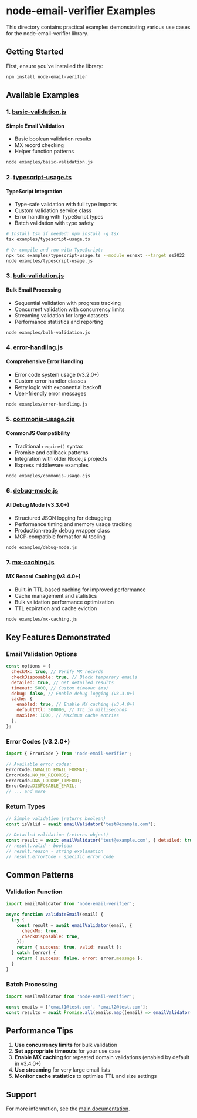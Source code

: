 # node-email-verifier Examples

This directory contains practical examples demonstrating various use cases for the
node-email-verifier library.

## Getting Started

First, ensure you've installed the library:

```bash
npm install node-email-verifier
```

## Available Examples

### 1. [basic-validation.js](./basic-validation.js)

#### Simple Email Validation

- Basic boolean validation results
- MX record checking
- Helper function patterns

```bash
node examples/basic-validation.js
```

### 2. [typescript-usage.ts](./typescript-usage.ts)

#### TypeScript Integration

- Type-safe validation with full type imports
- Custom validation service class
- Error handling with TypeScript types
- Batch validation with type safety

```bash
# Install tsx if needed: npm install -g tsx
tsx examples/typescript-usage.ts

# Or compile and run with TypeScript:
npx tsc examples/typescript-usage.ts --module esnext --target es2022
node examples/typescript-usage.js
```

### 3. [bulk-validation.js](./bulk-validation.js)

#### Bulk Email Processing

- Sequential validation with progress tracking
- Concurrent validation with concurrency limits
- Streaming validation for large datasets
- Performance statistics and reporting

```bash
node examples/bulk-validation.js
```

### 4. [error-handling.js](./error-handling.js)

#### Comprehensive Error Handling

- Error code system usage (v3.2.0+)
- Custom error handler classes
- Retry logic with exponential backoff
- User-friendly error messages

```bash
node examples/error-handling.js
```

### 5. [commonjs-usage.cjs](./commonjs-usage.cjs)

#### CommonJS Compatibility

- Traditional `require()` syntax
- Promise and callback patterns
- Integration with older Node.js projects
- Express middleware examples

```bash
node examples/commonjs-usage.cjs
```

### 6. [debug-mode.js](./debug-mode.js)

#### AI Debug Mode (v3.3.0+)

- Structured JSON logging for debugging
- Performance timing and memory usage tracking
- Production-ready debug wrapper class
- MCP-compatible format for AI tooling

```bash
node examples/debug-mode.js
```

### 7. [mx-caching.js](./mx-caching.js)

#### MX Record Caching (v3.4.0+)

- Built-in TTL-based caching for improved performance
- Cache management and statistics
- Bulk validation performance optimization
- TTL expiration and cache eviction

```bash
node examples/mx-caching.js
```

## Key Features Demonstrated

### Email Validation Options

```javascript
const options = {
  checkMx: true, // Verify MX records
  checkDisposable: true, // Block temporary emails
  detailed: true, // Get detailed results
  timeout: 5000, // Custom timeout (ms)
  debug: false, // Enable debug logging (v3.3.0+)
  cache: {
    enabled: true, // Enable MX caching (v3.4.0+)
    defaultTtl: 300000, // TTL in milliseconds
    maxSize: 1000, // Maximum cache entries
  },
};
```

### Error Codes (v3.2.0+)

```javascript
import { ErrorCode } from 'node-email-verifier';

// Available error codes:
ErrorCode.INVALID_EMAIL_FORMAT;
ErrorCode.NO_MX_RECORDS;
ErrorCode.DNS_LOOKUP_TIMEOUT;
ErrorCode.DISPOSABLE_EMAIL;
// ... and more
```

### Return Types

```javascript
// Simple validation (returns boolean)
const isValid = await emailValidator('test@example.com');

// Detailed validation (returns object)
const result = await emailValidator('test@example.com', { detailed: true });
// result.valid - boolean
// result.reason - string explanation
// result.errorCode - specific error code
```

## Common Patterns

### Validation Function

```javascript
import emailValidator from 'node-email-verifier';

async function validateEmail(email) {
  try {
    const result = await emailValidator(email, {
      checkMx: true,
      checkDisposable: true,
    });
    return { success: true, valid: result };
  } catch (error) {
    return { success: false, error: error.message };
  }
}
```

### Batch Processing

```javascript
import emailValidator from 'node-email-verifier';

const emails = ['email1@test.com', 'email2@test.com'];
const results = await Promise.all(emails.map((email) => emailValidator(email, { detailed: true })));
```

## Performance Tips

1. **Use concurrency limits** for bulk validation
2. **Set appropriate timeouts** for your use case
3. **Enable MX caching** for repeated domain validations (enabled by default in v3.4.0+)
4. **Use streaming** for very large email lists
5. **Monitor cache statistics** to optimize TTL and size settings

## Support

For more information, see the [main documentation](../README.md).
